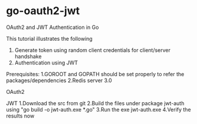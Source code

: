 # go-oauth2-jwt
OAuth2 and JWT Authentication in Go


This tutorial illustrates the following
1. Generate token using random client credentials for client/server handshake
2. Authentication using JWT

Prerequisites:
1.GOROOT and GOPATH should be set properly to refer the packages/dependencies
2.Redis server 3.0 

OAuth2


JWT
1.Download the src from git 
2.Build the files under package jwt-auth using "go build -o jwt-auth.exe *.go"
3.Run the exe jwt-auth.exe 
4.Verify the results now
